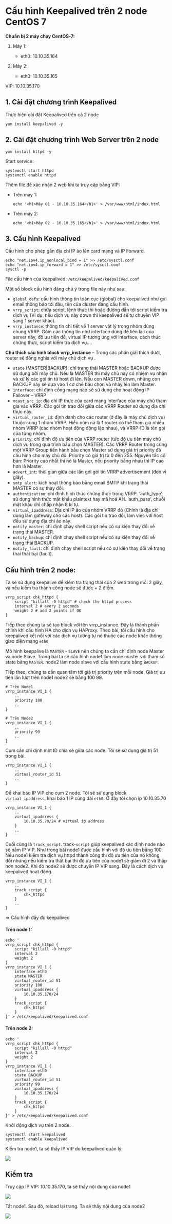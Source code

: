 # Cấu hình Keepalived trên 2 node CentOS 7

**Chuẩn bị 2 máy chạy CentOS-7:**

1. Máy 1:
    - eth0: 10.10.35.164

2. Máy 2:
    - eth0: 10.10.35.165

VIP: 10.10.35.170

## 1. Cài đặt chương trình Keepalived
Thực hiện cài đặt Keepalived trên cả 2 node
```
yum install keepalived -y
```

## 2. Cài đặt chương trình Web Server trên 2 node
```
yum install httpd -y
```

Start service:
```
systemctl start httpd
systemctl enable httpd
```

Thêm file để xác nhận 2 web khi ta truy cập bằng VIP:
- Trên máy 1:
    ```
    echo '<h1>Máy 01 - 10.10.35.164</h1>' > /var/www/html/index.html
    ```

- Trên máy 2:
    ```
    echo '<h1>Máy 02 - 10.10.35.165</h1>' > /var/www/html/index.html
    ```

## 3. Cấu hình Keepalived
Cấu hình cho phép gắn địa chỉ IP ảo lên card mạng và IP Forward.
```
echo "net.ipv4.ip_nonlocal_bind = 1" >> /etc/sysctl.conf
echo "net.ipv4.ip_forward = 1" >> /etc/sysctl.conf
sysctl -p
```

File cấu hình của keepalived: `/etc/keepalived/keepalived.conf`

Một số block cấu hình đáng chú ý trong file này như sau:

- `global_defs`: cấu hình thông tin toàn cục (global) cho keepalived như gửi email thông báo tới đâu, tên của cluster đang cấu hình.
- `vrrp_script`: chứa script, lệnh thực thi hoặc đường dẫn tới script kiểm tra dịch vụ (Ví dụ: nếu dịch vụ này down thì keepalived sẽ tự chuyển VIP sang 1 server khác).
- `vrrp_instance`: thông tin chi tiết về 1 server vật lý trong nhóm dùng chung VRRP. Gồm các thông tin như interface dùng để liên lạc của server này, độ ưu tiên để, virtual IP tương ứng với interface, cách thức chứng thực, script kiểm tra dịch vụ….

**Chú thích cấu hình block vrrp_instance**
– Trong các phần giải thích dưới, router sẽ đồng nghĩa với máy chủ dịch vụ .

- `state` (MASTER|BACKUP): chỉ trạng thái MASTER hoặc BACKUP được sử dụng bởi máy chủ. Nếu là MASTER thì máy chủ này có nhiệm vụ nhận và xử lý các gói tin từ host đi lên. Nếu con MASTER down, những con BACKUP này sẽ dựa vào 1 cơ chế bầu chọn và nhảy lên làm Master.
- `interface`: chỉ định cổng mạng nào sẽ sử dụng cho hoạt động IP Failover – VRRP
- `mcast_src_ip`: địa chỉ IP thực của card mạng Interface của máy chủ tham gia vào VRRP. Các gói tin trao đổi giữa các VRRP Router sử dụng địa chỉ thực này.
- `virtual_router_id`: định danh cho các router (ở đây là máy chủ dịch vụ) thuộc cùng 1 nhóm VRRP. Hiểu nôm na là 1 router có thể tham gia nhiều nhóm VRRP (các nhóm hoạt động động lập nhau), và VRRP-ID là tên gọi của từng nhóm.
- `priority`: chỉ định độ ưu tiên của VRRP router (tức độ ưu tiên máy chủ dịch vụ trong quá trình bầu chọn MASTER). Các VRRP Router trong cùng một VRRP Group tiến hành bầu chọn Master sử dụng giá trị priority đã cấu hình cho máy chủ đó. Priority có giá trị từ 0 đến 255. Nguyên tắc có bản: Priority cao nhất thì nó là Master, nếu priority bằng nhau thì IP cao hơn là Master.
- `advert_int`: thời gian giữa các lần gởi gói tin VRRP advertisement (đơn vị giây).
- `smtp_alert`: kích hoạt thông báo bằng email SMTP khi trạng thái MASTER có sự thay đổi.
- `authentication`: chỉ định hình thức chứng thực trong VRRP. ‘auth_type‘, sử dụng hình thức mật khẩu plaintext hay mã hoá AH. ‘auth_pass‘, chuỗi mật khẩu chỉ chấp nhận 8 kí tự.
- `virtual_ipaddress`: Địa chỉ IP ảo của nhóm VRRP đó (Chính là địa chỉ dùng làm gateway cho các host). Các gói tin trao đổi, làm việc với host đều sử dụng địa chỉ ảo này.
- `notify_master`: chỉ định chạy shell script nếu có sự kiện thay đổi về trạng thái MASTER.
- `notify_backup`: chỉ định chạy shell script nếu có sự kiện thay đổi về trạng thái BACKUP.
- `notify_fault`: chỉ định chạy shell script nếu có sự kiện thay đổi về trạng thái thất bại (fault).

## Cấu hình trên 2 node:
Ta sẽ sử dụng keepalive để kiếm tra trạng thái của 2 web trong mỗi 2 giây, và nếu kiếm tra thành công node sẽ được + 2 điểm.
```
vrrp_script chk_httpd {
    script "killall -0 httpd" # check the httpd process
    interval 2 # every 2 seconds
    weight 2 # add 2 points if OK
}
```

Tiếp theo chúng ta sẽ tạo block với tên vrrp_instance. Đây là thành phần chính khi cấu hình HA cho dịch vụ HAProxy. Theo bài, tôi cấu hình cho keepalived kết nối với các dịch vụ tương tự nó thuộc các node khác thông giao diện mạng `eth0`

Mô hình keepalive là `MASTER` - `SLAVE` nên chúng ta cần chỉ định node Master và node Slave. Trong bài ta sẽ cấu hình node1 làm node master với tham số state bằng `MASTER`. node2 làm node slave với cấu hình state bằng `BACKUP`.

Tiếp theo, chúng ta cần quan tâm tới giá trị priority trên mỗi node. Giá trị ưu tiên lần lượt trên node1 node2 sẽ bằng 100 99.
```
# Trên Node1
vrrp_instance VI_1 {
    ..
    priority 100
    ..
}

# Trên Node2
vrrp_instance VI_1 {
    ..
    priority 99
    ..
}
```

Cụm cần chỉ định một ID chia sẽ giữa các node. Tôi sẽ sử dụng giá trị 51 trong bài.
```
vrrp_instance VI_1 {
    ..
    virtual_router_id 51
    ..
}
```

Để khai báo IP VIP cho cụm 2 node. Tôi sẽ sử dụng block `virtual_ipaddress`, khai báo 1 IP cùng dải `eth0`. Ở đây tôi chọn ip 10.10.35.70
```
vrrp_instance VI_1 {
    ..
    virtual_ipaddress {
        10.10.35.70/24 # virtual ip address 
    }
    ..
}
```

Cuối cùng là `track_script`. track-`script` giúp keepalived xác định node nào sẽ nắm IP VIP. Như trong bài node1 được cấu hình với độ ưu tiên bằng 100. Nếu node1 kiểm tra dịch vụ httpd thành công thì độ ưu tiên của nó không đổi nhưng nếu kiếm tra thất bại thì độ ưu tiên của node1 sẽ giảm đi 2 và thập hơn node2. Khi đó node2 sẽ được chuyển IP VIP sang. Đây là cách dịch vụ keepalived hoạt động.
```
vrrp_instance VI_1 {
    ..
    track_script {
        chk_httpd
    }
    ..
}
```

=> Cấu hình đầy đủ keepalived
#### Trên node 1:
```
echo '
vrrp_script chk_httpd {
    script "killall -0 httpd"
    interval 2
    weight 2 
}
vrrp_instance VI_1 {
    interface eth0
    state MASTER
    virtual_router_id 51
    priority 100
    virtual_ipaddress {
        10.10.35.170/24
    }
    track_script {
        chk_httpd
    }
}' > /etc/keepalived/keepalived.conf
```

#### Trên node 2:
```
echo '
vrrp_script chk_httpd {
    script "killall -0 httpd"
    interval 2
    weight 2 
}
vrrp_instance VI_1 {
    interface eth0
    state BACKUP
    virtual_router_id 51
    priority 99
    virtual_ipaddress {
        10.10.35.170/24
    }
    track_script {
        chk_httpd
    }
}' > /etc/keepalived/keepalived.conf
```

Khởi động dịch vụ trên 2 node:
```
systemctl start keepalived
systemctl enable keepalived
```

Kiểm tra node1, ta sẽ thấy IP VIP do keepalived quản lý:

<img src="..\images\keepalive\Screenshot_5.png">

## Kiểm tra
Truy cập IP VIP: 10.10.35.170, ta sẽ thấy nội dung của node1

<img src="..\images\keepalive\Screenshot_6.png">

Tắt node1. Sau đó, reload lại trang. Ta sẽ thấy nội dung của node2

<img src="..\images\keepalive\Screenshot_7.png">